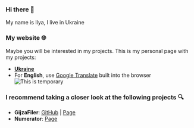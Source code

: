 ### Hi there 👋
My name is Ilya, I live in Ukraine
### My website 🌐
Maybe you will be interested in my projects. This is my personal page with my projects:
- **[Ukraine](https://devlog.pythonanywhere.com/projects/page1/)**
- For **English**, use [Google Translate](https://translate.google.com) built into the browser
![This is temporary](https://alerts.com.ua/map.png)
### I recommend taking a closer look at the following projects 🔍
- **GijzaFiler**: [GitHub](https://github.com/dadencukillia/Gijzafiler-golang) | [Page](https://devlog.pythonanywhere.com/project/id8/)
- **Numerator**: [Page](https://devlog.pythonanywhere.com/project/id6/)
